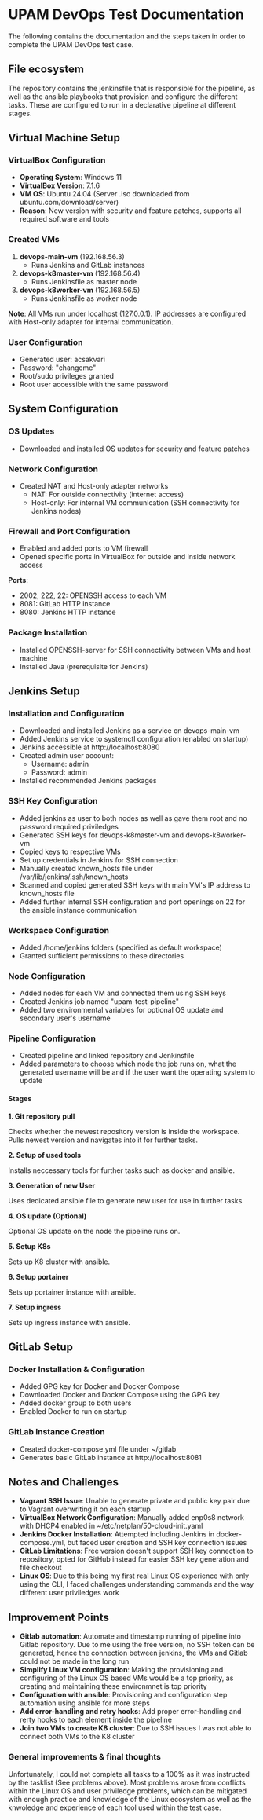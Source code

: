 # UPAM DevOps Test Documentation

The following contains the documentation and the steps taken in order to complete the UPAM DevOps test case.


## File ecosystem

The repository contains the jenkinsfile that is responsible for the pipeline, as well as the ansible playbooks that provision and configure the different tasks. These are configured to run in a declarative pipeline at different stages.

## Virtual Machine Setup

### VirtualBox Configuration

- **Operating System**: Windows 11
- **VirtualBox Version**: 7.1.6
- **VM OS**: Ubuntu 24.04 (Server .iso downloaded from ubuntu.com/download/server)
- **Reason**: New version with security and feature patches, supports all required software and tools


### Created VMs

1. **devops-main-vm** (192.168.56.3)
    - Runs Jenkins and GitLab instances
2. **devops-k8master-vm** (192.168.56.4)
    - Runs Jenkinsfile as master node
3. **devops-k8worker-vm** (192.168.56.5)
    - Runs Jenkinsfile as worker node

**Note**: All VMs run under localhost (127.0.0.1). IP addresses are configured with Host-only adapter for internal communication.

### User Configuration

- Generated user: acsakvari
- Password: "changeme"
- Root/sudo privileges granted
- Root user accessible with the same password


## System Configuration

### OS Updates

- Downloaded and installed OS updates for security and feature patches


### Network Configuration

- Created NAT and Host-only adapter networks
    - NAT: For outside connectivity (internet access)
    - Host-only: For internal VM communication (SSH connectivity for Jenkins nodes)


### Firewall and Port Configuration

- Enabled and added ports to VM firewall
- Opened specific ports in VirtualBox for outside and inside network access

**Ports**:

- 2002, 222, 22: OPENSSH access to each VM
- 8081: GitLab HTTP instance
- 8080: Jenkins HTTP instance


### Package Installation

- Installed OPENSSH-server for SSH connectivity between VMs and host machine
- Installed Java (prerequisite for Jenkins)


## Jenkins Setup

### Installation and Configuration

- Downloaded and installed Jenkins as a service on devops-main-vm
- Added Jenkins service to systemctl configuration (enabled on startup)
- Jenkins accessible at http://localhost:8080
- Created admin user account:
    - Username: admin
    - Password: admin
- Installed recommended Jenkins packages

### SSH Key Configuration

- Added jenkins as user to both nodes as well as gave them root and no password required priviledges
- Generated SSH keys for devops-k8master-vm and devops-k8worker-vm
- Copied keys to respective VMs
- Set up credentials in Jenkins for SSH connection
- Manually created known_hosts file under /var/lib/jenkins/.ssh/known_hosts
- Scanned and copied generated SSH keys with main VM's IP address to known_hosts file
- Added further internal SSH configuration and port openings on 22 for the ansible instance communication

### Workspace Configuration

- Added /home/jenkins folders (specified as default workspace)
- Granted sufficient permissions to these directories


### Node Configuration

- Added nodes for each VM and connected them using SSH keys
- Created Jenkins job named "upam-test-pipeline"
- Added two environmental variables for optional OS update and secondary user's username

### Pipeline Configuration

- Created pipeline and linked repository and Jenkinsfile
- Added parameters to choose which node the job runs on, what the generated username will be and if the user want the operating system to update

#### Stages

**1. Git repository pull**

Checks whether the newest repository version is inside the workspace. Pulls newest version and navigates into it for further tasks.

**2. Setup of used tools**

Installs neccessary tools for further tasks such as docker and ansible.

**3. Generation of new User**

Uses dedicated ansible file to generate new user for use in further tasks.

**4. OS update (Optional)**

Optional OS update on the node the pipeline runs on.

**5. Setup K8s**

Sets up K8 cluster with ansible.

**6. Setup portainer**

Sets up portainer instance with ansible.

**7. Setup ingress**

Sets up ingress instance with ansible.


## GitLab Setup

### Docker Installation & Configuration

- Added GPG key for Docker and Docker Compose
- Downloaded Docker and Docker Compose using the GPG key
- Added docker group to both users 
- Enabled Docker to run on startup


### GitLab Instance Creation

- Created docker-compose.yml file under ~/gitlab
- Generates basic GitLab instance at http://localhost:8081


## Notes and Challenges

- **Vagrant SSH Issue**: Unable to generate private and public key pair due to Vagrant overwriting it on each startup
- **VirtualBox Network Configuration**: Manually added enp0s8 network with DHCP4 enabled in ~/etc/netplan/50-cloud-init.yaml
- **Jenkins Docker Installation**: Attempted including Jenkins in docker-compose.yml, but faced user creation and SSH key connection issues
- **GitLab Limitations**: Free version doesn't support SSH key connection to repository, opted for GitHub instead for easier SSH key generation and file checkout
- **Linux OS**: Due to this being my first real Linux OS experience with only using the CLI, I faced challenges understanding commands and the way different user priviledges work

## Improvement Points

- **Gitlab automation**: Automate and timestamp running of pipeline into Gitlab repository. Due to me using the free version, no SSH token can be generated, hence the connection between jenkins, the VMs and Gitlab could not be made in the long run
- **Simplify Linux VM configuration**: Making the provisioning and configuring of the Linux OS based VMs would be a top priority, as creating and maintaining these environmnet is top priority
- **Configuration with ansible**: Provisioning and configuration step automation using ansible for more steps
- **Add error-handling and retry hooks**: Add proper error-handling and rerty hooks to each element inside the pipeline
- **Join two VMs to create K8 cluster**: Due to SSH issues I was not able to connect both VMs to the K8 cluster

### General improvements & final thoughts
Unfortunately, I could not complete all tasks to a 100% as it was instructed by the tasklist (See problems above). Most problems arose from conflicts within the Linux OS and user priviledge problems, which can be mitigated with enough practice and knowledge of the Linux ecosystem as well as the knwoledge and experience of each tool used within the test case.

